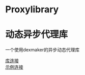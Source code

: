 # Proxylibrary
# 动态异步代理库
一个使用dexmaker的异步动态代理库

[库连接](https://github.com/AndroidDevelopersLiqingwen/Proxylibrary/tree/master/proxylibrary) 
<br>
[示例连接](https://github.com/AndroidDevelopersLiqingwen/Proxylibrary/tree/master/sample) 

